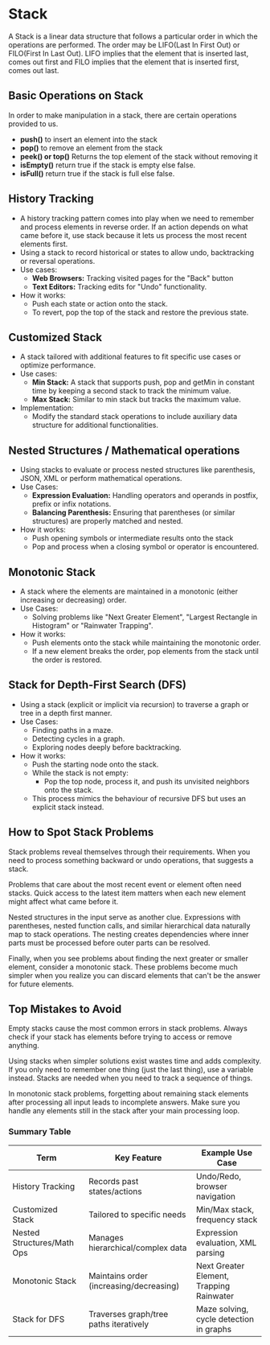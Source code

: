 # Stack
A Stack is a linear data structure that follows a particular order in which the operations are performed. The order may be LIFO(Last In First Out) or FILO(First In Last Out). LIFO implies that the element that is inserted last, comes out first and FILO implies that the element that is inserted first, comes out last.

## Basic Operations on Stack
In order to make manipulation in a stack, there are certain operations provided to us.

* <b>push()</b> to insert an element into the stack
* <b>pop()</b> to remove an element from the stack
* <b>peek() or top()</b> Returns the top element of the stack without removing it
* <b>isEmpty()</b> return true if the stack is empty else false.
* <b>isFull()</b> return true if the stack is full else false.

## History Tracking
- A history tracking pattern comes into play when we need to remember and process elements in reverse order. If an action depends on what came before it, use stack because it lets us process the most recent elements first.
- Using a stack to record historical or states to allow undo, backtracking or reversal operations.
- Use cases:
  - <b>Web Browsers:</b> Tracking visited pages for the "Back" button
  - <b>Text Editors:</b> Tracking edits for "Undo" functionality.
- How it works:
  - Push each state or action onto the stack.
  - To revert, pop the top of the stack and restore the previous state.


## Customized Stack
- A stack tailored with additional features to fit specific use cases or optimize performance.
- Use cases:
  - <b>Min Stack:</b> A stack that supports push, pop and getMin in constant time by keeping a second stack to track the minimum value.
  - <b>Max Stack:</b> Similar to min stack but tracks the maximum value.
- Implementation:
  - Modify the standard stack operations to include auxiliary data structure for additional functionalities.


## Nested Structures / Mathematical operations
- Using stacks to evaluate or process nested structures like parenthesis, JSON, XML or perform mathematical operations.
- Use Cases:
  - <b>Expression Evaluation:</b> Handling operators and operands in postfix, prefix or infix notations.
  - <b>Balancing Parenthesis:</b> Ensuring that parentheses (or similar structures) are properly matched and nested.
- How it works:
  - Push opening symbols or intermediate results onto the stack
  - Pop and process when a closing symbol or operator is encountered.

## Monotonic Stack
- A stack where the elements are maintained in a monotonic (either increasing or decreasing) order.
- Use Cases:
  - Solving problems like "Next Greater Element", "Largest Rectangle in Histogram" or "Rainwater Trapping".
- How it works:
  - Push elements onto the stack while maintaining the monotonic order.
  - If a new element breaks the order, pop elements from the stack until the order is restored.

## Stack for Depth-First Search (DFS)
- Using a stack (explicit or implicit via recursion) to traverse a graph or tree in a depth first manner.
- Use Cases:
  - Finding paths in a maze.
  - Detecting cycles in a graph.
  - Exploring nodes deeply before backtracking.
- How it works:
  - Push the starting node onto the stack.
  - While the stack is not empty:
    - Pop the top node, process it, and push its unvisited neighbors onto the stack.
  - This process mimics the behaviour of recursive DFS but uses an explicit stack instead.

## How to Spot Stack Problems

Stack problems reveal themselves through their requirements. When you need to process something backward or undo operations, that suggests a stack.

Problems that care about the most recent event or element often need stacks. Quick access to the latest item matters when each new element might affect what came before it.

Nested structures in the input serve as another clue. Expressions with parentheses, nested function calls, and similar hierarchical data naturally map to stack operations. The nesting creates dependencies where inner parts must be processed before outer parts can be resolved.

Finally, when you see problems about finding the next greater or smaller element, consider a monotonic stack. These problems become much simpler when you realize you can discard elements that can't be the answer for future elements.

## Top Mistakes to Avoid

Empty stacks cause the most common errors in stack problems. Always check if your stack has elements before trying to access or remove anything.

Using stacks when simpler solutions exist wastes time and adds complexity. If you only need to remember one thing (just the last thing), use a variable instead. Stacks are needed when you need to track a sequence of things.

In monotonic stack problems, forgetting about remaining stack elements after processing all input leads to incomplete answers. Make sure you handle any elements still in the stack after your main processing loop.

### Summary Table

| Term                       | Key Feature                              | Example Use Case                             |
|----------------------------|------------------------------------------|----------------------------------------------|
| History Tracking           | Records past states/actions              | Undo/Redo, browser navigation                 |
| Customized Stack           | Tailored to specific needs               | Min/Max stack, frequency stack                |
| Nested Structures/Math Ops | Manages hierarchical/complex data        | Expression evaluation, XML parsing            |
| Monotonic Stack            | Maintains order (increasing/decreasing)  | Next Greater Element, Trapping Rainwater      |
| Stack for DFS              | Traverses graph/tree paths iteratively   | Maze solving, cycle detection in graphs       |

